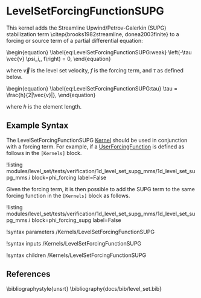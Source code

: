 # LevelSetForcingFunctionSUPG
This kernel adds the Streamline Upwind/Petrov-Galerkin (SUPG) stabilization
term \citep{brooks1982streamline, donea2003finite}  to a forcing or source term of a partial differential equation:

\begin{equation}
\label{eq:LevelSetForcingFunctionSUPG:weak}
\left(-\tau \vec{v} \psi_i,\, f\right) = 0,
\end{equation}

where $\vec{v}$ is the level set velocity, $f$ is the forcing term, and $\tau$ as defined below.

\begin{equation}
\label{eq:LevelSetForcingFunctionSUPG:tau}
\tau = \frac{h}{2\|\vec{v}\|},
\end{equation}

where $h$ is the element length.

## Example Syntax
The LevelSetForcingFunctionSUPG [Kernel](systems/Kernels/index.md) should be used in conjunction with a forcing term. For
example, if a [UserForcingFunction](framework/UserForcingFunction.md) is defined as follows in the `[Kernels]` block.

!listing modules/level_set/tests/verification/1d_level_set_supg_mms/1d_level_set_supg_mms.i block=phi_forcing label=False

Given the forcing term, it is then possible to add the SUPG term to the same forcing function in the `[Kernels]` block
as follows.

!listing modules/level_set/tests/verification/1d_level_set_supg_mms/1d_level_set_supg_mms.i block=phi_forcing_supg label=False


!syntax parameters /Kernels/LevelSetForcingFunctionSUPG

!syntax inputs /Kernels/LevelSetForcingFunctionSUPG

!syntax children /Kernels/LevelSetForcingFunctionSUPG

## References

\bibliographystyle{unsrt}
\bibliography{docs/bib/level_set.bib}
